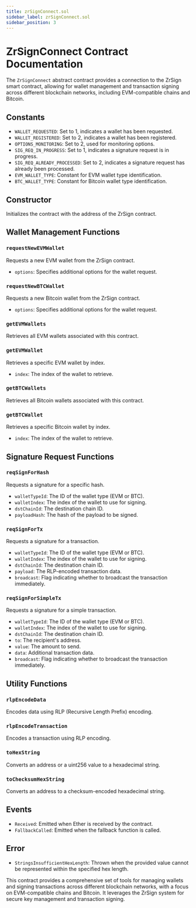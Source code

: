 ```yaml
---
title: zrSignConnect.sol
sidebar_label: zrSignConnect.sol
sidebar_position: 3
---
```


# ZrSignConnect Contract Documentation

The `ZrSignConnect` abstract contract provides a connection to the ZrSign smart contract, allowing for wallet management and transaction signing across different blockchain networks, including EVM-compatible chains and Bitcoin.

## Constants

- `WALLET_REQUESTED`: Set to 1, indicates a wallet has been requested.
- `WALLET_REGISTERED`: Set to 2, indicates a wallet has been registered.
- `OPTIONS_MONITORING`: Set to 2, used for monitoring options.
- `SIG_REQ_IN_PROGRESS`: Set to 1, indicates a signature request is in progress.
- `SIG_REQ_ALREADY_PROCESSED`: Set to 2, indicates a signature request has already been processed.
- `EVM_WALLET_TYPE`: Constant for EVM wallet type identification.
- `BTC_WALLET_TYPE`: Constant for Bitcoin wallet type identification.

## Constructor

Initializes the contract with the address of the ZrSign contract.

## Wallet Management Functions

### `requestNewEVMWallet`

Requests a new EVM wallet from the ZrSign contract.

- `options`: Specifies additional options for the wallet request.

### `requestNewBTCWallet`

Requests a new Bitcoin wallet from the ZrSign contract.

- `options`: Specifies additional options for the wallet request.

### `getEVMWallets`

Retrieves all EVM wallets associated with this contract.

### `getEVMWallet`

Retrieves a specific EVM wallet by index.

- `index`: The index of the wallet to retrieve.

### `getBTCWallets`

Retrieves all Bitcoin wallets associated with this contract.

### `getBTCWallet`

Retrieves a specific Bitcoin wallet by index.

- `index`: The index of the wallet to retrieve.

## Signature Request Functions

### `reqSignForHash`

Requests a signature for a specific hash.

- `walletTypeId`: The ID of the wallet type (EVM or BTC).
- `walletIndex`: The index of the wallet to use for signing.
- `dstChainId`: The destination chain ID.
- `payloadHash`: The hash of the payload to be signed.

### `reqSignForTx`

Requests a signature for a transaction.

- `walletTypeId`: The ID of the wallet type (EVM or BTC).
- `walletIndex`: The index of the wallet to use for signing.
- `dstChainId`: The destination chain ID.
- `payload`: The RLP-encoded transaction data.
- `broadcast`: Flag indicating whether to broadcast the transaction immediately.

### `reqSignForSimpleTx`

Requests a signature for a simple transaction.

- `walletTypeId`: The ID of the wallet type (EVM or BTC).
- `walletIndex`: The index of the wallet to use for signing.
- `dstChainId`: The destination chain ID.
- `to`: The recipient's address.
- `value`: The amount to send.
- `data`: Additional transaction data.
- `broadcast`: Flag indicating whether to broadcast the transaction immediately.

## Utility Functions

### `rlpEncodeData`

Encodes data using RLP (Recursive Length Prefix) encoding.

### `rlpEncodeTransaction`

Encodes a transaction using RLP encoding.

### `toHexString`

Converts an address or a uint256 value to a hexadecimal string.

### `toChecksumHexString`

Converts an address to a checksum-encoded hexadecimal string.

## Events

- `Received`: Emitted when Ether is received by the contract.
- `FallbackCalled`: Emitted when the fallback function is called.

## Error

- `StringsInsufficientHexLength`: Thrown when the provided value cannot be represented within the specified hex length.

This contract provides a comprehensive set of tools for managing wallets and signing transactions across different blockchain networks, with a focus on EVM-compatible chains and Bitcoin. It leverages the ZrSign system for secure key management and transaction signing.
